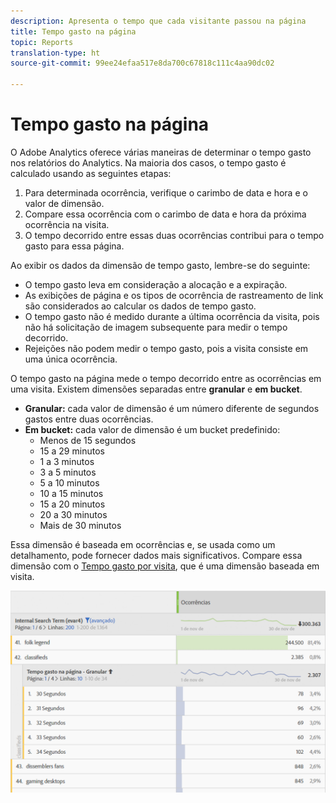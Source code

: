 ```yaml
---
description: Apresenta o tempo que cada visitante passou na página
title: Tempo gasto na página
topic: Reports
translation-type: ht
source-git-commit: 99ee24efaa517e8da700c67818c111c4aa90dc02

---
```



# Tempo gasto na página

O Adobe Analytics oferece várias maneiras de determinar o tempo gasto nos relatórios do Analytics. Na maioria dos casos, o tempo gasto é calculado usando as seguintes etapas:

1. Para determinada ocorrência, verifique o carimbo de data e hora e o valor de dimensão.
2. Compare essa ocorrência com o carimbo de data e hora da próxima ocorrência na visita.
3. O tempo decorrido entre essas duas ocorrências contribui para o tempo gasto para essa página.

Ao exibir os dados da dimensão de tempo gasto, lembre-se do seguinte:

* O tempo gasto leva em consideração a alocação e a expiração.
* As exibições de página e os tipos de ocorrência de rastreamento de link são considerados ao calcular os dados de tempo gasto.
* O tempo gasto não é medido durante a última ocorrência da visita, pois não há solicitação de imagem subsequente para medir o tempo decorrido.
* Rejeições não podem medir o tempo gasto, pois a visita consiste em uma única ocorrência.

O tempo gasto na página mede o tempo decorrido entre as ocorrências em uma visita. Existem dimensões separadas entre **granular** e **em bucket**.

* **Granular:** cada valor de dimensão é um número diferente de segundos gastos entre duas ocorrências.
* **Em bucket:** cada valor de dimensão é um bucket predefinido:
   * Menos de 15 segundos
   * 15 a 29 minutos
   * 1 a 3 minutos
   * 3 a 5 minutos
   * 5 a 10 minutos
   * 10 a 15 minutos
   * 15 a 20 minutos
   * 20 a 30 minutos
   * Mais de 30 minutos

Essa dimensão é baseada em ocorrências e, se usada como um detalhamento, pode fornecer dados mais significativos. Compare essa dimensão com o [Tempo gasto por visita](reports-time-spent-per-visit.md), que é uma dimensão baseada em visita.

![Tempo gasto](/help/components/c-variables/c-metrics/assets/time-spent1.png)
